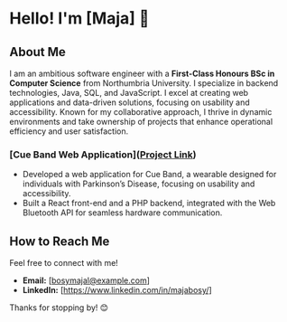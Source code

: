 # Hello! I'm [Maja] 👋

## About Me

I am an ambitious software engineer with a **First-Class Honours BSc in Computer Science** from Northumbria University. I specialize in backend technologies, Java, SQL, and JavaScript. I excel at creating web applications and data-driven solutions, focusing on usability and accessibility. Known for my collaborative approach, I thrive in dynamic environments and take ownership of projects that enhance operational efficiency and user satisfaction. 

### [Cue Band Web Application]([Project Link](https://github.com/majabosy/CueBandWebsite.git))
- Developed a web application for Cue Band, a wearable designed for individuals with Parkinson’s Disease, focusing on usability and accessibility.
- Built a React front-end and a PHP backend, integrated with the Web Bluetooth API for seamless hardware communication.


## How to Reach Me

Feel free to connect with me!

- **Email:** [bosymajal@example.com]
- **LinkedIn:** [https://www.linkedin.com/in/majabosy/]

Thanks for stopping by! 😊
